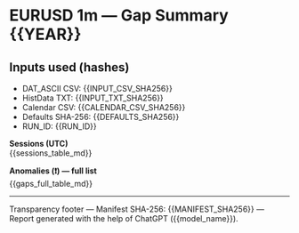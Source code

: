 # EURUSD 1m — Gap Summary {{YEAR}}

## Inputs used (hashes)
- DAT_ASCII CSV: {{INPUT_CSV_SHA256}}
- HistData TXT: {{INPUT_TXT_SHA256}}
- Calendar CSV: {{CALENDAR_CSV_SHA256}}
- Defaults SHA-256: {{DEFAULTS_SHA256}}
- RUN_ID: {{RUN_ID}}

**Sessions (UTC)**  
{{sessions_table_md}}

**Anomalies (❗) — full list**  
{{gaps_full_table_md}}

---
Transparency footer
— Manifest SHA-256: {{MANIFEST_SHA256}}
— Report generated with the help of ChatGPT ({{model_name}}).
